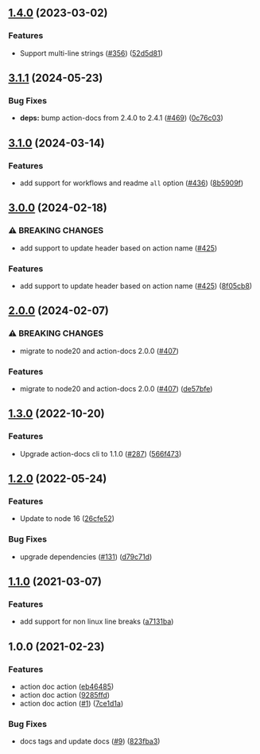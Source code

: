 ## [1.4.0](https://github.com/npalm/action-docs-action/compare/v1.3.0...v1.4.0) (2023-03-02)


### Features

* Support multi-line strings ([#356](https://github.com/npalm/action-docs-action/issues/356)) ([52d5d81](https://github.com/npalm/action-docs-action/commit/52d5d817a18b108fb559fd3d25c95a2c56ef7d9c))

## [3.1.1](https://github.com/npalm/action-docs-action/compare/v3.1.0...v3.1.1) (2024-05-23)


### Bug Fixes

* **deps:** bump action-docs from 2.4.0 to 2.4.1 ([#469](https://github.com/npalm/action-docs-action/issues/469)) ([0c76c03](https://github.com/npalm/action-docs-action/commit/0c76c03ebc653cd6284ebace0f5c090c2ac4d69d))

## [3.1.0](https://github.com/npalm/action-docs-action/compare/v3.0.0...v3.1.0) (2024-03-14)


### Features

* add support for workflows and readme `all` option ([#436](https://github.com/npalm/action-docs-action/issues/436)) ([8b5909f](https://github.com/npalm/action-docs-action/commit/8b5909f78c4b09dd4d108d3b13ef11097bc28da2))

## [3.0.0](https://github.com/npalm/action-docs-action/compare/v2.0.0...v3.0.0) (2024-02-18)


### ⚠ BREAKING CHANGES

* add support to update header based on action name ([#425](https://github.com/npalm/action-docs-action/issues/425))

### Features

* add support to update header based on action name ([#425](https://github.com/npalm/action-docs-action/issues/425)) ([8f05cb8](https://github.com/npalm/action-docs-action/commit/8f05cb8002126594822305fef5e39e5efbf94373))

## [2.0.0](https://github.com/npalm/action-docs-action/compare/v1.4.0...v2.0.0) (2024-02-07)


### ⚠ BREAKING CHANGES

* migrate to node20 and action-docs 2.0.0 ([#407](https://github.com/npalm/action-docs-action/issues/407))

### Features

* migrate to node20 and action-docs 2.0.0 ([#407](https://github.com/npalm/action-docs-action/issues/407)) ([de57bfe](https://github.com/npalm/action-docs-action/commit/de57bfe199bcaf307e4e0f3b0556453dc65f1ca5))

## [1.3.0](https://github.com/npalm/action-docs-action/compare/v1.2.0...v1.3.0) (2022-10-20)


### Features

* Upgrade action-docs cli to 1.1.0 ([#287](https://github.com/npalm/action-docs-action/issues/287)) ([566f473](https://github.com/npalm/action-docs-action/commit/566f4737ce4edc09b076a5c41367189678bbc3fc))

## [1.2.0](https://github.com/npalm/action-docs-action/compare/v1.1.0...v1.2.0) (2022-05-24)


### Features

* Update to node 16 ([26cfe52](https://github.com/npalm/action-docs-action/commit/26cfe5225b2d0b846aeaf304f4f7a2c2e5a41b1d))


### Bug Fixes

* upgrade dependencies ([#131](https://github.com/npalm/action-docs-action/issues/131)) ([d79c71d](https://github.com/npalm/action-docs-action/commit/d79c71d4463ac98434e4474f89810496f9b22bda))

## [1.1.0](https://github.com/npalm/action-docs-action/compare/v1.0.0...v1.1.0) (2021-03-07)


### Features

* add support for non linux line breaks ([a7131ba](https://github.com/npalm/action-docs-action/commit/a7131ba6b223f11db300966bef905d4068ef26f1))

## 1.0.0 (2021-02-23)


### Features

* action doc action ([eb46485](https://github.com/npalm/action-docs-action/commit/eb46485bb9195d9f253a1cf2c20d2c2d8deb5f19))
* action doc action ([9285ffd](https://github.com/npalm/action-docs-action/commit/9285ffd0c6e3108b3ae9d436d305577dd05ec041))
* action doc action ([#1](https://github.com/npalm/action-docs-action/issues/1)) ([7ce1d1a](https://github.com/npalm/action-docs-action/commit/7ce1d1a85a98b06c71e8260806e006a446eaef22))


### Bug Fixes

* docs tags and update docs ([#9](https://github.com/npalm/action-docs-action/issues/9)) ([823fba3](https://github.com/npalm/action-docs-action/commit/823fba3f537db57ed6d3e7d0bdaca3020c7f9c20))
